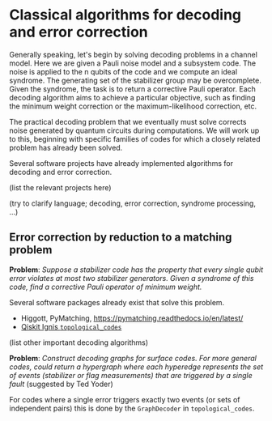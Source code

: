 # Classical algorithms for decoding and error correction

Generally speaking, let's begin by solving decoding problems in a channel model. Here we are given a Pauli noise model and a subsystem code. The noise is applied to the n qubits of the code and we compute an ideal syndrome. The generating set of the stabilizer group may be overcomplete. Given the syndrome, the task is to return a corrective Pauli operator. Each decoding algorithm aims to achieve a particular objective, such as finding the minimum weight correction or the maximum-likelihood correction, etc.

The practical decoding problem that we eventually must solve corrects noise generated by quantum circuits during computations. We will work up to this, beginning with specific families of codes for which a closely related problem has already been solved.

Several software projects have already implemented algorithms for decoding and error correction.

(list the relevant projects here)

(try to clarify language; decoding, error correction, syndrome processing, ...)

## Error correction by reduction to a matching problem

**Problem**: *Suppose a stabilizer code has the property that every single qubit error violates at most two stabilizer generators. Given a syndrome of this code, find a corrective Pauli operator of minimum weight.*

Several software packages already exist that solve this problem.

- Higgott, PyMatching, https://pymatching.readthedocs.io/en/latest/
- [Qiskit Ignis `topological_codes`](https://github.com/Qiskit/qiskit-tutorials/blob/master/tutorials/noise/6_repetition_code.ipynb)

(list other important decoding algorithms)

**Problem**: *Construct decoding graphs for surface codes. For more general codes, could return a hypergraph where each hyperedge represents the set of events (stabilizer or flag measurements) that are triggered by a single fault* (suggested by Ted Yoder)

For codes where a single error triggers exactly two events (or sets of independent pairs) this is done by the `GraphDecoder` in `topological_codes`.
